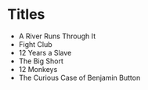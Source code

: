  # Titles

- A River Runs Through It
- Fight Club
- 12 Years a Slave
- The Big Short
- 12 Monkeys 
- The Curious Case of Benjamin Button

